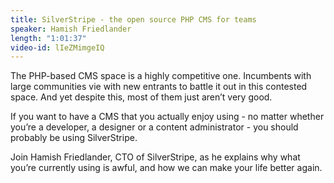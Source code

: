 ```yaml
---
title: SilverStripe - the open source PHP CMS for teams
speaker: Hamish Friedlander
length: "1:01:37"
video-id: lIeZMimgeIQ
---
```

The PHP-based CMS space is a highly competitive one. Incumbents with large communities vie with new entrants to battle it out in this contested space. And yet despite this, most of them just aren’t very good.

If you want to have a CMS that you actually enjoy using - no matter whether you’re a developer, a designer or a content administrator - you should probably be using SilverStripe.

Join Hamish Friedlander, CTO of SilverStripe, as he explains why what you’re currently using is awful, and how we can make your life better again.